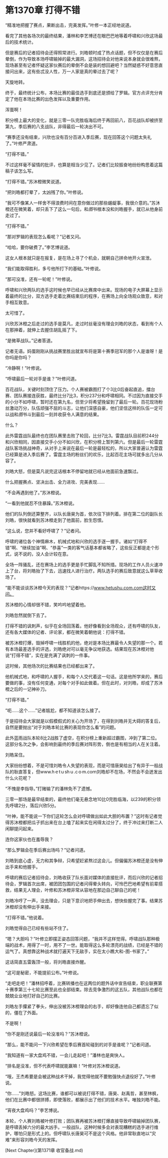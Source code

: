 # 第1370章 打得不错

“精准地把握了赛点，果断出击，完美发挥。”叶修一本正经地说道。

看完了其他各场次的最终结果，潘林和李艺博还在眼巴巴地等着呼啸和兴欣这场最后的技术统计。

但是赛后的记者招待会还得照常进行。刘皓顿时成了热点话题，但不仅仅是在赛后晕倒，作为导致本场呼啸输掉的最大漏洞，这场招待会对他来说本身就会很难熬，现场甚至有记者怀疑这家伙赛后的晕倒不会是装的想回避吧？当然疑惑不好意思直接问出来，这有些忒没人性，万一人家是真的晕过去了呢？

天旋地转。

终于，最终统计公布，本场比赛的最佳选手到底还是颁给了罗辑。官方点评充分肯定了他在本场比赛的出色发挥以及重要作用。

浑蛋啊！

积分榜上最大的变化，就是三零一队完胜临海后终于再回前八，百花战队却被挤至第九，季后赛的八支战队，非得最后一轮决出不可。

“赛季还没有结束，兴欣也没有百分百进入季后赛，现在回答这个问题太失礼了。”叶修严肃道。

“打得不错。”

不过这样毫不留情的批评，也算是相当少见了。记者们比较振奋地纷纷构思着这篇稿子该怎么写。

“打得不错。”苏沐橙微笑说道。

“把刘皓都打晕了，太凶残了你。”叶修说。

“我可不像某人一样舍不得浪费时间在意你做过的那些龌龊事，我很介意的。”苏沐橙还在微笑着，却只丢下了这么一句后，和*图*书根本没和刘皓握手，就已从他身前走过了。

“打得不错。”

“那对罗辑的表现怎么看呢？”记者又问。

“哈哈，要你破费了。”李艺博说道。

这女人根本就只是在报复，是在场上寻了个机会，就朝自己拼命地开火宣泄。

“我们能取得胜利，多亏他所打下的基础。”叶修说。

“那可没准，还有一轮呢！”叶修说。

呼啸和兴欣两队的选手这时候也早已经从比赛席中出来。现场的电子大屏幕上显示着最终的比分，双方选手走着比赛结束后的程序，在赛场上向全场观众致意，和对手相互致意。

太可惜了。

兴欣苏沐橙之后走过的选手是莫凡，走过时丝毫没有理会刘皓的状态，看到有个人在那抻着，就伸上去握住胡乱摇了下。

“是微草战队。”记者答道。

记者无语。妈蛋刚刚从挑战赛里胜出就宣布将是第十赛季冠军的那个人是谁呀！是你吗是你吗？

“冷静啊！”叶修说。

“呼啸最后一轮对手是谁？”叶修问道。

百花战队，关键时刻顶住了压力。个人赛被霸图打了个3比0后奋起直追，擂台赛、团队赛接连获胜，最终比分7比3，积分237分和呼啸相同。不过因为直接交手的小分不如呼啸，暂时还在第九名，但至少将希望挽留到了最后一轮。百花现场粉丝激动万分，队伍顽强不屈的斗志，让他们深感自豪，他们坚信这样的队伍一定可以战和*图*书斗到最后一刻并收获令人满意的结果。

什么？

此外雷霆战队最终也在团队赛里击败了轮回，比分7比3。雷霆战队目前积244分和兴欣相同，因直接交手小分不如兴欣，在积分榜上暂列第六。但是最后一轮雷霆战队客场挑战神奇，从对手上来说在最后一轮是最轻松的，所以大家普遍认为雷霆已经算是进入季后赛了。雷霆主场的粉丝们的欢乐，比起百花主场可就多出几分从容了。

刘皓大怒，但是莫凡说完这话根本不停留地就已经从他面前急速飘过。

什么把握赛点、坚决出击、全力进攻、完美表现……

“不会再遇到他了。”苏沐橙说。

“一看到他就忍不住暴躁。”苏沐橙说。

他们的队列倒还算整齐，以队长唐昊为首，依次往下排列着。排在第二位的副队长刘皓，很快就看到苏沐橙走到了他面前，脸生怨恨。

“这么说，您并不看好呼啸了？”记者问。

呼啸的诸位各个神情麻木，机械式地和兴欣的选手逐一握手。诸如“打得不错”啊、“继续加油”啊、“恭喜”一类的客气话基本都省略了，这些反正都是走个形式，说不说的，没人会计较在意。

全场一阵骚乱，还在赛场上的选手更是手忙脚乱不知所措。现场的工作人员火速冲上了台，将刘皓抬了下去，迅速找人进行治疗。两队选手的赛后致意就这么草草收场了。

“能不能谈谈苏沐橙今天的表现？”记者https://www.hetushu.com.com这时又问。

苏沐橙的心情却很不错，笑吟吟地望着他。

刘皓忽然就倒下去了。

打得不错的讽刺声，似乎在全场回荡着。他好像看到全场观众，还有呼啸的队友，还有各大媒体的记者、评论家，都在微笑着朝他说：打得不错。

被苏沐橙打爆，毁掉呼啸一线胜机的他，绝对是本场比赛最令人失望的那一个。若有本场最差选手的评选，刘皓绝对可以毫无争议地获选。结果现在苏沐橙对他说“打得不错”，实在是充满了讽刺的一件事。

这时候，其他场次的比赛结果也已经都出来了。

他机械式地，和呼啸的人握手，和每个人交代着这一句话。这是他所学来的，赛后要做的事，没有任何变通，对每个对手如此做着。但在此时，对刘皓，却成了苏沐橙之后的一记神补刀。

“打得不错。”

“呃……这个……”记者尴尬，都不知道该怎么接了。

于是招待会大家就是以假模假式的关心为开场了，在得到刘皓并无大碍的答复后，自然是要抛出“对于刘皓本轮比赛的表现你怎么看”的问题。

此外蓝雨战队本轮8比2战胜了虚空，在积分榜上重新超过霸图，冲到了第二位。这部分名次之争，会影响到最终的季后赛对阵形势，倒也是有相当的人在关注着。

刘皓呆住。

大家纷纷想着，不是可惜刘皓令人失望的表现，而是可惜唐昊给出了有异于一般战队的耿直答复，但www.hｅtｕshｕ.cｏm.coｍ刘皓却不在场，不然会不会迸发出什么火花呢？

“不愧是李指导。”打赌输了的潘林免不了遗憾。

三零一那场是最早结束的，最终他们毫无悬念地10比0完胜临海，以239的积分领先呼啸2分，落后兴欣5分。

“叶神，能不能说一下你们这轮怎么会对呼啸做出如此大胆的布置？”这时有记者觉得苏沐橙都把瓜子抓出来在台上嗑了起来实在闲得太过分了，终于冲过来打断二人闲聊提问起来。

连你这家伙也在羞辱我？

“那么罗辑会在季后赛出场吗？”记者问道。

刘皓到底心虚，无力和其争辩，只希望赶紧熬过这会儿。但偏偏苏沐橙还是没有伸出手来和他握手。

呼啸的赛后记者招待会，刘皓收获了队长面对媒体的直接批评，而后兴欣的记者招待会，罗辑首次出席，被团团包围的记者问得晕头转向，可怜巴巴地希望有前辈搭救，结果无人理会，叶修和苏沐橙非常从容地在那边自己聊自己的呢！

刘皓冷哼了一声，没去理会，只是下意识地把手伸出去，想快些握完了事。结果苏沐橙却没有伸出手来接。

“打得不错。”他说着。

刘皓觉得自己已经有些站不住了。

“嗯？大胆吗？”叶修立即摆正姿态回答问题，“我并不这样觉得。呼啸战队那种极端的战术，用得了一时，用不了一世。能取得这么多轮漂亮的战绩，已经是不错的运气了。真想靠这种战术就打遍天下无敌手，实在太小瞧大和-图-书家了。”

这话简直五雷轰顶一般，将刘皓直接炸醒。

“这可是秘密，不能提前公布。”叶修说。

“走吧走吧！”潘林招呼着，比赛转播也在这两位的题外话中宣告结束，职业联赛第十赛季第三十七轮比赛至此也全部结束。除去竞争激烈的这五队，其他战队也都在兢兢业业地打好自己的比赛。

刘皓左手攥紧了拳头，伸出没被苏沐橙理会的右手，却好像连他自己都遗忘了似的，僵在了外面。

不是啊！

“你不是刚还说最后一轮没准吗？”苏沐橙说。

“那么，能不能问一下兴欣希望在季后赛首轮碰到的对手是谁呢？”记者问道。

“我知道有一家大盘鸡不错，一会儿走起吧！”潘林也是爽快人。

“排名是没准，但不代表呼啸就能赢嘛！”叶修对苏沐橙说道。

“哦，王杰希要是会被这种战术干掉，我觉得他就不要勉强快点退役好了。”叶修说。

“你……”刘皓怒。这场比赛，谁都可以被说打得不错，唐昊、赵禹哲，甚至林枫，他们在比赛中都很拼搏，即使落败，都展示出了他们的技术水平。唯独刘皓不能。

“宵夜大盘鸡吗？”李艺博说。

本轮，个人赛刘皓被叶修打败；团队赛再被苏沐橙打爆直接导致呼啸输掉团队赛，是呼啸丢掉六分的最大凶手。一般战队，这种时候多会对表现糟糕的选手进行维护，哪怕只是形式上的。但呼啸队长唐昊可不是这个风格。他非常耿直地以“灾难”来形容刘皓今天的发挥。



[Next Chapter](第1371章 收官备战.md)